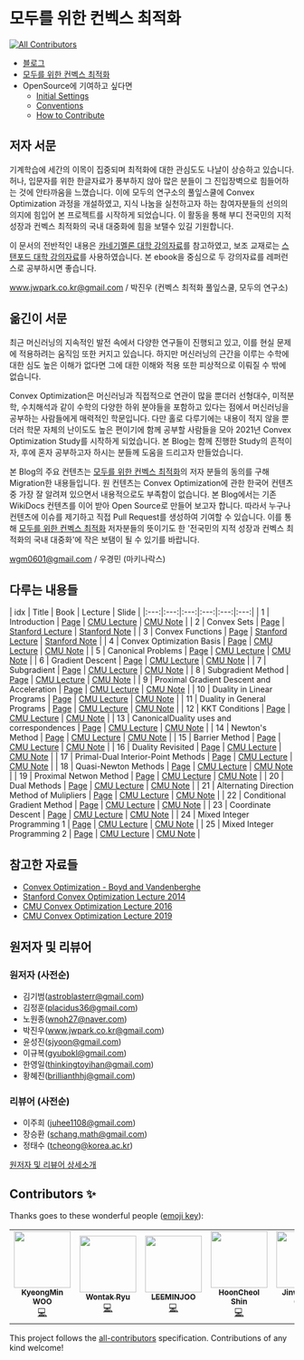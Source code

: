 # 모두를 위한 컨벡스 최적화
<!-- ALL-CONTRIBUTORS-BADGE:START - Do not remove or modify this section -->
[![All Contributors](https://img.shields.io/badge/all_contributors-5-orange.svg?style=flat-square)](#contributors-)
<!-- ALL-CONTRIBUTORS-BADGE:END -->

- [블로그](<https://convex-optimization-for-all.github.io/>)
- [모두를 위한 컨벡스 최적화](<https://wikidocs.net/book/1896>)
- OpenSource에 기여하고 싶다면
  - [Initial Settings](<https://convex-optimization-for-all.github.io/contribution/2021/01/27/initial_settings/>)
  - [Conventions](<https://convex-optimization-for-all.github.io/contribution/2021/02/03/conventions/>)
  - [How to Contribute](<https://convex-optimization-for-all.github.io/contribution/2021/01/27/how_to_contribute/>)

## 저자 서문

기계학습에 세간의 이목이 집중되며 최적화에 대한 관심도도 나날이 상승하고 있습니다. 허나, 입문자를 위한 한글자료가 풍부하지 않아 많은 분들이 그 진입장벽으로 힘들어하는 것에 안타까움을 느꼈습니다. 이에 모두의 연구소의 풀잎스쿨에 Convex Optimization 과정을 개설하였고, 지식 나눔을 실천하고자 하는 참여자분들의 선의의 의지에 힘입어 본 프로젝트를 시작하게 되었습니다. 이 활동을 통해 부디 전국민의 지적 성장과 컨벡스 최적화의 국내 대중화에 힘을 보탤수 있길 기원합니다.

이 문서의 전반적인 내용은 [카네기멜론 대학 강의자료](http://www.stat.cmu.edu/~ryantibs/convexopt-F16/)를 참고하였고, 보조 교재로는 [스탠포드 대학 강의자료](https://web.stanford.edu/~boyd/cvxbook/)를 사용하였습니다. 본 ebook을 중심으로 두 강의자료를 레퍼런스로 공부하시면 좋습니다.

www.jwpark.co.kr@gmail.com / 박진우 (컨벡스 최적화 풀잎스쿨, 모두의 연구소)

## 옮긴이 서문

최근 머신러닝의 지속적인 발전 속에서 다양한 연구들이 진행되고 있고, 이를 현실 문제에 적용하려는 움직임 또한 커지고 있습니다. 하지만 머신러닝의 근간을 이루는 수학에 대한 심도 높은 이해가 없다면 그에 대한 이해와 적용 또한 피상적으로 이뤄질 수 밖에 없습니다.

Convex Optimization은 머신러닝과 직접적으로 연관이 많을 뿐더러 선형대수, 미적분학, 수치해석과 같이 수학의 다양한 하위 분야들을 포함하고 있다는 점에서 머신러닝을 공부하는 사람들에게 매력적인 학문입니다. 다만 홀로 다루기에는 내용이 적지 않을 뿐더러 학문 자체의 난이도도 높은 편이기에 함께 공부할 사람들을 모아 2021년 Convex Optimization Study를 시작하게 되었습니다. 본 Blog는 함께 진행한 Study의 흔적이자, 후에 혼자 공부하고자 하시는 분들께 도움을 드리고자 만들었습니다.

본 Blog의 주요 컨텐츠는 [모두를 위한 컨벡스 최적화](<https://wikidocs.net/book/1896>)의 저자 분들의 동의를 구해 Migration한 내용들입니다. 원 컨텐츠는 Convex Optimization에 관한 한국어 컨텐츠 중 가장 잘 알려져 있으면서 내용적으로도 부족함이 없습니다. 본 Blog에서는 기존 WikiDocs 컨텐츠를 이어 받아 Open Source로 만들어 보고자 합니다. 따라서 누구나 컨텐츠에 이슈를 제기하고 직접 Pull Request를 생성하여 기여할 수 있습니다. 이를 통해 [모두를 위한 컨벡스 최적화](<https://wikidocs.net/book/1896>) 저자분들의 뜻이기도 한 '전국민의 지적 성장과 컨벡스 최적화의 국내 대중화'에 작은 보탬이 될 수 있기를 바랍니다.

wgm0601@gmail.com / 우경민 (마키나락스)


## 다루는 내용들

| idx | Title | Book | Lecture | Slide |
|:---:|:---:|:---:|:---:|:---:|:---:|
| 1 | Introduction | [Page](<https://wikidocs.net/17202>)  | [CMU Lecture](<https://www.youtube.com/watch?v=XFKBNJ14UmY&ab_channel=RyanT>)  | [CMU Note](<http://www.stat.cmu.edu/~ryantibs/convexopt-F16/lectures/intro.pdf>)  |
| 2 | Convex Sets | [Page](<https://wikidocs.net/17370>)  | [Stanford Lecture](<https://www.youtube.com/watch?v=P3W_wFZ2kUo&list=PL3940DD956CDF0622&index=3&ab_channel=Stanford>)  | [Stanford Note](<https://web.stanford.edu/class/ee364a/lectures/sets.pdf>)  |
| 3 | Convex Functions | [Page](<https://wikidocs.net/17267>)  | [Stanford Lecture](<https://www.youtube.com/watch?v=kcOodzDGV4c&list=PL3940DD956CDF0622&index=4&ab_channel=Stanford>)  | [Stanford Note](<https://see.stanford.edu/materials/lsocoee364a/03ConvexFunctions.pdf>)  |
| 4 | Convex Optimization Basis | [Page](<https://wikidocs.net/18335>)  | [CMU Lecture](<https://www.youtube.com/watch?v=Gij3dlqLUN8&list=PLjbUi5mgii6AVdvImLB9-Hako68p9MpIC&index=5&ab_channel=RyanT>)  | [CMU Note](<http://www.stat.cmu.edu/~ryantibs/convexopt-F16/lectures/convex-opt.pdf>)  |
| 5 | Canonical Problems | [Page](<https://wikidocs.net/17851>)  | [CMU Lecture](<http://www.stat.cmu.edu/~ryantibs/convexopt-F16/>)  | [CMU Note](<http://www.stat.cmu.edu/~ryantibs/convexopt-F16/>)  | 
| 6 | Gradient Descent | [Page](<https://wikidocs.net/18083>)  | [CMU Lecture](<http://www.stat.cmu.edu/~ryantibs/convexopt-F16/>)  | [CMU Note](<http://www.stat.cmu.edu/~ryantibs/convexopt-F16/>)  |
| 7 | Subgradient | [Page](<https://wikidocs.net/18714>)  | [CMU Lecture](<http://www.stat.cmu.edu/~ryantibs/convexopt-F16/>)  | [CMU Note](<http://www.stat.cmu.edu/~ryantibs/convexopt-F16/>)  |
| 8 | Subgradient Method | [Page](<https://wikidocs.net/18952>)  | [CMU Lecture](<http://www.stat.cmu.edu/~ryantibs/convexopt-F16/>)  | [CMU Note](<http://www.stat.cmu.edu/~ryantibs/convexopt-F16/>)  |
| 9 | Proximal Gradient Descent and Acceleration | [Page](<https://wikidocs.net/19031>)  | [CMU Lecture](<http://www.stat.cmu.edu/~ryantibs/convexopt-F16/>)  | [CMU Note](<http://www.stat.cmu.edu/~ryantibs/convexopt-F16/>)  |
| 10 | Duality in Linear Programs | [Page](<https://wikidocs.net/19932>)  | [CMU Lecture](<http://www.stat.cmu.edu/~ryantibs/convexopt-F16/>)  | [CMU Note](<http://www.stat.cmu.edu/~ryantibs/convexopt-F16/>)  | 
| 11 | Duality in General Programs | [Page](<https://wikidocs.net/20582>)  | [CMU Lecture](<http://www.stat.cmu.edu/~ryantibs/convexopt-F16/>)  | [CMU Note](<http://www.stat.cmu.edu/~ryantibs/convexopt-F16/>)  | 
| 12 | KKT Conditions | [Page](<https://wikidocs.net/20948>)  | [CMU Lecture](<http://www.stat.cmu.edu/~ryantibs/convexopt-F16/>)  | [CMU Note](<http://www.stat.cmu.edu/~ryantibs/convexopt-F16/>)  | 
| 13 | CanonicalDuality uses and correspondences | [Page](<https://wikidocs.net/20949>)  | [CMU Lecture](<http://www.stat.cmu.edu/~ryantibs/convexopt-F16/>)  | [CMU Note](<http://www.stat.cmu.edu/~ryantibs/convexopt-F16/>)  |
| 14 | Newton's Method | [Page](<https://wikidocs.net/21007>)  | [CMU Lecture](<http://www.stat.cmu.edu/~ryantibs/convexopt-F16/>)  | [CMU Note](<http://www.stat.cmu.edu/~ryantibs/convexopt-F16/>)  |
| 15 | Barrier Method | [Page](<https://wikidocs.net/21297>)  | [CMU Lecture](<http://www.stat.cmu.edu/~ryantibs/convexopt-F16/>)  | [CMU Note](<http://www.stat.cmu.edu/~ryantibs/convexopt-F16/>)  |
| 16 | Duality Revisited | [Page](<https://wikidocs.net/21643>)  | [CMU Lecture](<http://www.stat.cmu.edu/~ryantibs/convexopt-F16/>)  | [CMU Note](<http://www.stat.cmu.edu/~ryantibs/convexopt-F16/>)  |
| 17 | Primal-Dual Interior-Point Methods | [Page](<https://wikidocs.net/17851>)  | [CMU Lecture](<http://www.stat.cmu.edu/~ryantibs/convexopt-F16/>)  | [CMU Note](<http://www.stat.cmu.edu/~ryantibs/convexopt-F16/>)  |
| 18 | Quasi-Newton Methods | [Page](<https://wikidocs.net/21979>)  | [CMU Lecture](<http://www.stat.cmu.edu/~ryantibs/convexopt-F16/>)  | [CMU Note](<http://www.stat.cmu.edu/~ryantibs/convexopt-F16/>)  |
| 19 | Proximal Netwon Method | [Page](<https://wikidocs.net/22424>)  | [CMU Lecture](<http://www.stat.cmu.edu/~ryantibs/convexopt-F16/>)  | [CMU Note](<http://www.stat.cmu.edu/~ryantibs/convexopt-F16/>)  | 
| 20 | Dual Methods | [Page](<https://wikidocs.net/22602>)  | [CMU Lecture](<http://www.stat.cmu.edu/~ryantibs/convexopt-F16/>)  | [CMU Note](<http://www.stat.cmu.edu/~ryantibs/convexopt-F16/>)  | 
| 21 | Alternating Direction Method of Mulipliers | [Page](<https://wikidocs.net/22687>)  | [CMU Lecture](<http://www.stat.cmu.edu/~ryantibs/convexopt-F16/>)  | [CMU Note](<http://www.stat.cmu.edu/~ryantibs/convexopt-F16/>)  |
| 22 | Conditional Gradient Method | [Page](<https://wikidocs.net/22688>)  | [CMU Lecture](<http://www.stat.cmu.edu/~ryantibs/convexopt-F16/>)  | [CMU Note](<http://www.stat.cmu.edu/~ryantibs/convexopt-F16/>)  |
| 23 | Coordinate Descent | [Page](<https://wikidocs.net/23359>)  | [CMU Lecture](<http://www.stat.cmu.edu/~ryantibs/convexopt-F16/>)  | [CMU Note](<http://www.stat.cmu.edu/~ryantibs/convexopt-F16/>)  |
| 24 | Mixed Integer Programming 1 | [Page](<https://wikidocs.net/23447>)  | [CMU Lecture](<http://www.stat.cmu.edu/~ryantibs/convexopt-F16/>)  | [CMU Note](<http://www.stat.cmu.edu/~ryantibs/convexopt-F16/>)  |
| 25 | Mixed Integer Programming 2 | [Page](<https://wikidocs.net/23718>)  | [CMU Lecture](<http://www.stat.cmu.edu/~ryantibs/convexopt-F16/>)  | [CMU Note](<http://www.stat.cmu.edu/~ryantibs/convexopt-F16/>)  |

## 참고한 자료들

- [Convex Optimization - Boyd and Vandenberghe](<https://web.stanford.edu/~boyd/cvxbook/>)
- [Stanford Convex Optimization Lecture 2014](<https://www.youtube.com/playlist?list=PL3940DD956CDF0622>)
- [CMU Convex Optimization Lecture 2016](<http://www.stat.cmu.edu/~ryantibs/convexopt-F16/>)
- [CMU Convex Optimization Lecture 2019](<http://www.stat.cmu.edu/~ryantibs/convexopt/>)

## 원저자 및 리뷰어

### 원저자 (사전순)

- 김기범(astroblasterr@gmail.com)
- 김정훈(placidus36@gmail.com)
- 노원종(wnoh27@naver.com)
- 박진우(www.jwpark.co.kr@gmail.com)
- 윤성진(sjyoon@gmail.com)
- 이규복(gyubokl@gmail.com)
- 한영일(thinkingtoyihan@gmail.com)
- 황혜진(brillianthhj@gmail.com)

### 리뷰어 (사전순)

- 이주희 (juhee1108@gmail.com)
- 장승환 (schang.math@gmail.com)
- 정태수 (tcheong@korea.ac.kr)

[원저자 및 리뷰어 상세소개](<https://wikidocs.net/17197>)

## Contributors ✨

Thanks goes to these wonderful people ([emoji key](https://allcontributors.org/docs/en/emoji-key)):

<!-- ALL-CONTRIBUTORS-LIST:START - Do not remove or modify this section -->
<!-- prettier-ignore-start -->
<!-- markdownlint-disable -->
<table>
  <tr>
    <td align="center"><a href="http://www.linkedin.com/in/enfow"><img src="https://avatars.githubusercontent.com/u/31348169?v=4?s=100" width="100px;" alt=""/><br /><sub><b>KyeongMin WOO</b></sub></a><br /><a href="https://github.com/convex-optimization-for-all/convex-optimization-for-all.github.io/commits?author=enfow" title="Code">💻</a></td>
    <td align="center"><a href="https://github.com/RRoundTable"><img src="https://avatars.githubusercontent.com/u/27891090?v=4?s=100" width="100px;" alt=""/><br /><sub><b>Wontak Ryu</b></sub></a><br /><a href="https://github.com/convex-optimization-for-all/convex-optimization-for-all.github.io/commits?author=RRoundTable" title="Code">💻</a></td>
    <td align="center"><a href="https://github.com/LEEMINJOO"><img src="https://avatars.githubusercontent.com/u/42792260?v=4?s=100" width="100px;" alt=""/><br /><sub><b>LEEMINJOO</b></sub></a><br /><a href="https://github.com/convex-optimization-for-all/convex-optimization-for-all.github.io/commits?author=LEEMINJOO" title="Code">💻</a></td>
    <td align="center"><a href="https://github.com/hunhoon21"><img src="https://avatars.githubusercontent.com/u/36983960?v=4?s=100" width="100px;" alt=""/><br /><sub><b>HoonCheol Shin</b></sub></a><br /><a href="https://github.com/convex-optimization-for-all/convex-optimization-for-all.github.io/commits?author=hunhoon21" title="Code">💻</a></td>
    <td align="center"><a href="https://github.com/curt-park/"><img src="https://avatars.githubusercontent.com/u/14961526?v=4?s=100" width="100px;" alt=""/><br /><sub><b>Jinwoo Park (Curt)</b></sub></a><br /><a href="https://github.com/convex-optimization-for-all/convex-optimization-for-all.github.io/commits?author=Curt-Park" title="Code">💻</a></td>
  </tr>
</table>

<!-- markdownlint-restore -->
<!-- prettier-ignore-end -->

<!-- ALL-CONTRIBUTORS-LIST:END -->

This project follows the [all-contributors](https://github.com/all-contributors/all-contributors) specification. Contributions of any kind welcome!
